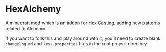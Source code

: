 # HexAlchemy

A minecraft mod which is an addon for [Hex Casting](https://github.com/gamma-delta/HexMod/), adding new patterns related to Alchemy.

If you want to fork this and play around with it, you'll need to create blank `changelog.md` and `keys.properties` files in the root project directory.
